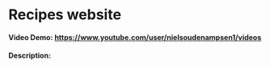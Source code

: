 # Recipes website
#### Video Demo:  <https://www.youtube.com/user/nielsoudenampsen1/videos>
#### Description:
